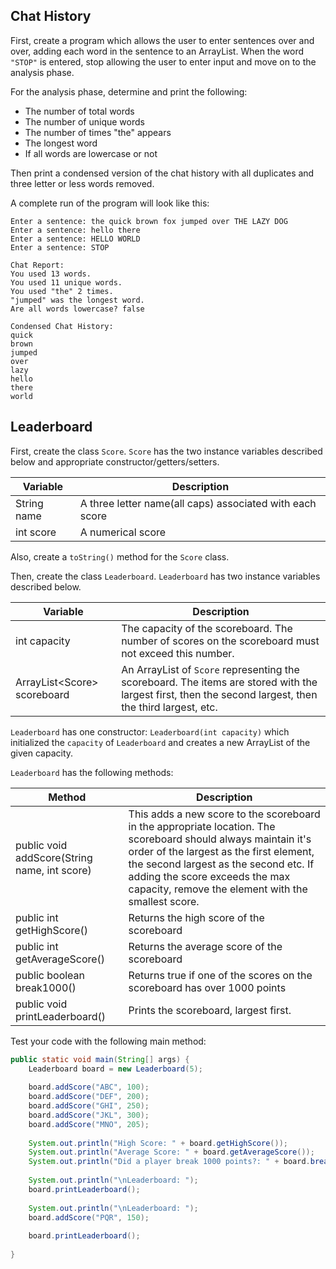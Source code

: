 ## Chat History

First, create a program which allows the user to enter sentences over and over, adding each word in the sentence to an ArrayList. When the word `"STOP"` is entered, stop allowing the user to enter input and move on to the analysis phase. 

For the analysis phase, determine and print the following:
- The number of total words
- The number of unique words
- The number of times "the" appears
- The longest word
- If all words are lowercase or not

Then print a condensed version of the chat history with all duplicates and three letter or less words removed.

A complete run of the program will look like this:
```
Enter a sentence: the quick brown fox jumped over THE LAZY DOG
Enter a sentence: hello there
Enter a sentence: HELLO WORLD
Enter a sentence: STOP

Chat Report:
You used 13 words.
You used 11 unique words.
You used "the" 2 times.
"jumped" was the longest word.
Are all words lowercase? false

Condensed Chat History:
quick
brown
jumped
over
lazy
hello
there
world
```

## Leaderboard

First, create the class `Score`. `Score` has the two instance variables described below and appropriate constructor/getters/setters.

| Variable    | Description                                              |
| ----------- | -------------------------------------------------------- |
| String name | A three letter name(all caps) associated with each score |
| int score   | A numerical score                                        |

Also, create a `toString()` method for the `Score` class. 

Then, create the class `Leaderboard`. `Leaderboard` has two instance variables described below. 

| Variable                      | Description                                                                                                                                             |
| ----------------------------- | ------------------------------------------------------------------------------------------------------------------------------------------------------- |
| int capacity                  | The capacity of the scoreboard. The number of scores on the scoreboard must not exceed this number.                                                     |
| ArrayList\<Score\> scoreboard | An ArrayList of `Score` representing the scoreboard. The items are stored with the largest first, then the second largest, then the third largest, etc. |

`Leaderboard` has one constructor: `Leaderboard(int capacity)` which initialized the `capacity` of `Leaderboard` and creates a new ArrayList of the given capacity. 

`Leaderboard` has the following methods: 

| Method                                       | Description                                                                                                                                                                                                                                                                                |
| -------------------------------------------- | ------------------------------------------------------------------------------------------------------------------------------------------------------------------------------------------------------------------------------------------------------------------------------------------ |
| public void addScore(String name, int score) | This adds a new score to the scoreboard in the appropriate location. The scoreboard should always maintain it's order of the largest as the first element, the second largest as the second etc. If adding the score exceeds the max capacity, remove the element with the smallest score. |
| public int getHighScore()                    | Returns the high score of the scoreboard                                                                                                                                                                                                                                                  |
| public int getAverageScore()                 | Returns the average score of the scoreboard                                                                                                                                                                                                                                                |
| public boolean break1000()                   | Returns true if one of the scores on the scoreboard has over 1000 points                                                                                                                                                                                                                   |
| public void printLeaderboard()               | Prints the scoreboard, largest first.                                                                                                                                                                                                                                                      |
Test your code with the following main method: 

```java
public static void main(String[] args) {  
    Leaderboard board = new Leaderboard(5);  
  
    board.addScore("ABC", 100);  
    board.addScore("DEF", 200);  
    board.addScore("GHI", 250);  
    board.addScore("JKL", 300);  
    board.addScore("MNO", 205);  
  
    System.out.println("High Score: " + board.getHighScore());  
    System.out.println("Average Score: " + board.getAverageScore());  
    System.out.println("Did a player break 1000 points?: " + board.break1000());  
  
    System.out.println("\nLeaderboard: ");  
    board.printLeaderboard();  
  
    System.out.println("\nLeaderboard: ");  
    board.addScore("PQR", 150);  
  
    board.printLeaderboard();  
  
}
```
